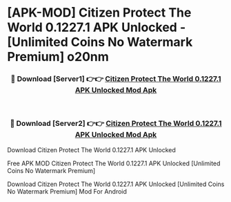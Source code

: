 # [APK-MOD] Citizen  Protect The World 0.1227.1 APK Unlocked - [Unlimited Coins No Watermark Premium] o20nm



<div align="center">
<h3>🔴 Download [Server1] 👉👉 <a href="https://momento.my/?title=Citizen__Protect_The_World_0.1227.1_APK_Unlocked">Citizen  Protect The World 0.1227.1 APK Unlocked Mod Apk</a></h3><br>

<h3>🔴 Download [Server2] 👉👉 <a href="https://momento.my/?title=Citizen__Protect_The_World_0.1227.1_APK_Unlocked">Citizen  Protect The World 0.1227.1 APK Unlocked Mod Apk</a></h3>
</div>



Download Citizen  Protect The World 0.1227.1 APK Unlocked 

Free APK MOD Citizen  Protect The World 0.1227.1 APK Unlocked [Unlimited Coins No Watermark Premium]

Download Citizen  Protect The World 0.1227.1 APK Unlocked [Unlimited Coins No Watermark Premium] Mod For Android
